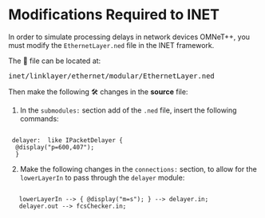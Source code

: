 # Modifications Required to INET
In order to simulate processing delays in network devices OMNeT++, you must modify the `EthernetLayer.ned` file in the INET framework. 

The 📁 file can be located at:
<pre>
inet/linklayer/ethernet/modular/EthernetLayer.ned
</pre>

Then make the following 🛠️ changes in the **source** file:

1. In the `submodules:` section add of the `.ned` file, insert the following commands:

<pre><code class="language-ned">
 delayer: <default("PacketDelayer")> like IPacketDelayer {
  @display("p=600,407");
  }
</code></pre>

2. Make the following changes in the `connections:` section, to allow for the `lowerLayerIn` to pass through the `delayer` module:

 <pre><code class="language-ned">
   lowerLayerIn --> { @display("m=s"); } --> delayer.in;
   delayer.out --> fcsChecker.in;
 </code></pre>
